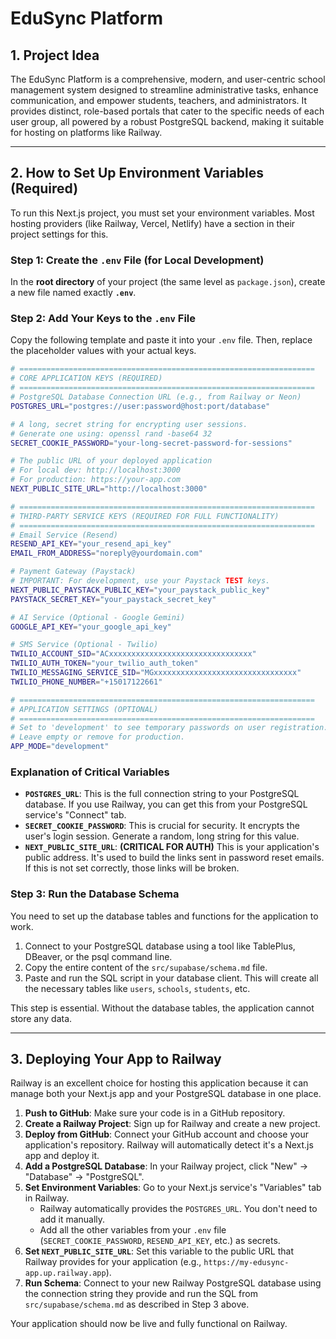 
# EduSync Platform

## 1. Project Idea

The EduSync Platform is a comprehensive, modern, and user-centric school management system designed to streamline administrative tasks, enhance communication, and empower students, teachers, and administrators. It provides distinct, role-based portals that cater to the specific needs of each user group, all powered by a robust PostgreSQL backend, making it suitable for hosting on platforms like Railway.

---

## 2. How to Set Up Environment Variables (Required)

To run this Next.js project, you must set your environment variables. Most hosting providers (like Railway, Vercel, Netlify) have a section in their project settings for this.

### **Step 1: Create the `.env` File (for Local Development)**

In the **root directory** of your project (the same level as `package.json`), create a new file named exactly **`.env`**.

### **Step 2: Add Your Keys to the `.env` File**

Copy the following template and paste it into your `.env` file. Then, replace the placeholder values with your actual keys.

```bash
# ==================================================================
# CORE APPLICATION KEYS (REQUIRED)
# ==================================================================
# PostgreSQL Database Connection URL (e.g., from Railway or Neon)
POSTGRES_URL="postgres://user:password@host:port/database"

# A long, secret string for encrypting user sessions.
# Generate one using: openssl rand -base64 32
SECRET_COOKIE_PASSWORD="your-long-secret-password-for-sessions"

# The public URL of your deployed application
# For local dev: http://localhost:3000
# For production: https://your-app.com
NEXT_PUBLIC_SITE_URL="http://localhost:3000"

# ==================================================================
# THIRD-PARTY SERVICE KEYS (REQUIRED FOR FULL FUNCTIONALITY)
# ==================================================================
# Email Service (Resend)
RESEND_API_KEY="your_resend_api_key"
EMAIL_FROM_ADDRESS="noreply@yourdomain.com"

# Payment Gateway (Paystack)
# IMPORTANT: For development, use your Paystack TEST keys.
NEXT_PUBLIC_PAYSTACK_PUBLIC_KEY="your_paystack_public_key"
PAYSTACK_SECRET_KEY="your_paystack_secret_key"

# AI Service (Optional - Google Gemini)
GOOGLE_API_KEY="your_google_api_key"

# SMS Service (Optional - Twilio)
TWILIO_ACCOUNT_SID="ACxxxxxxxxxxxxxxxxxxxxxxxxxxxxxxxx"
TWILIO_AUTH_TOKEN="your_twilio_auth_token"
TWILIO_MESSAGING_SERVICE_SID="MGxxxxxxxxxxxxxxxxxxxxxxxxxxxxxxxx"
TWILIO_PHONE_NUMBER="+15017122661"

# ==================================================================
# APPLICATION SETTINGS (OPTIONAL)
# ==================================================================
# Set to 'development' to see temporary passwords on user registration.
# Leave empty or remove for production.
APP_MODE="development"
```

### **Explanation of Critical Variables**

-   **`POSTGRES_URL`**: This is the full connection string to your PostgreSQL database. If you use Railway, you can get this from your PostgreSQL service's "Connect" tab.
-   **`SECRET_COOKIE_PASSWORD`**: This is crucial for security. It encrypts the user's login session. Generate a random, long string for this value.
-   **`NEXT_PUBLIC_SITE_URL`**: **(CRITICAL FOR AUTH)** This is your application's public address. It's used to build the links sent in password reset emails. If this is not set correctly, those links will be broken.

### **Step 3: Run the Database Schema**

You need to set up the database tables and functions for the application to work.

1.  Connect to your PostgreSQL database using a tool like TablePlus, DBeaver, or the psql command line.
2.  Copy the entire content of the `src/supabase/schema.md` file.
3.  Paste and run the SQL script in your database client. This will create all the necessary tables like `users`, `schools`, `students`, etc.

This step is essential. Without the database tables, the application cannot store any data.

---

## 3. Deploying Your App to Railway

Railway is an excellent choice for hosting this application because it can manage both your Next.js app and your PostgreSQL database in one place.

1.  **Push to GitHub**: Make sure your code is in a GitHub repository.
2.  **Create a Railway Project**: Sign up for Railway and create a new project.
3.  **Deploy from GitHub**: Connect your GitHub account and choose your application's repository. Railway will automatically detect it's a Next.js app and deploy it.
4.  **Add a PostgreSQL Database**: In your Railway project, click "New" -> "Database" -> "PostgreSQL".
5.  **Set Environment Variables**: Go to your Next.js service's "Variables" tab in Railway.
    *   Railway automatically provides the `POSTGRES_URL`. You don't need to add it manually.
    *   Add all the other variables from your `.env` file (`SECRET_COOKIE_PASSWORD`, `RESEND_API_KEY`, etc.) as secrets.
6.  **Set `NEXT_PUBLIC_SITE_URL`**: Set this variable to the public URL that Railway provides for your application (e.g., `https://my-edusync-app.up.railway.app`).
7.  **Run Schema**: Connect to your new Railway PostgreSQL database using the connection string they provide and run the SQL from `src/supabase/schema.md` as described in Step 3 above.

Your application should now be live and fully functional on Railway.
